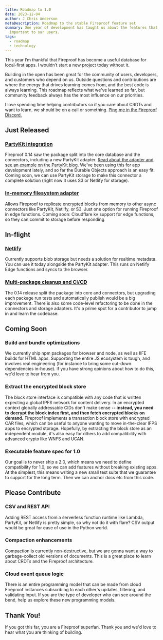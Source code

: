 ```yaml
---
title: Roadmap to 1.0
date: 2023-12-04
author: J Chris Anderson
metaDescription: Roadmap to the stable Fireproof feature set
summary: One year of development has taught us about the features that are most
  important to our users.
tags:
  - roadmap
  - technology
---
```

This year I’m thankful that Fireproof has become a useful database for local-first apps. I wouldn’t start a new project today without it. 

Building in the open has been great for the community of users, developers, and customers who depend on us. Outside questions and contributions are where the energy that drives learning comes from, and the best code is always learning. This roadmap reflects what we've learned so far, but community feedback always has the most influence on our priorities.

I love spending time helping contributors so if you care about CRDTs and want to learn, we should be on a call or something. [Ping me in the Fireproof Discord.](https://discord.gg/DbSXGqvxFc)

## Just Released

### [PartyKit integration](https://www.npmjs.com/package/@fireproof/partykit)

Fireproof 0.14 saw the package split into the core database and the connectors, including a new PartyKit adapter. [Read about the adapter and see an example on the PartyKit blog.](https://blog.partykit.io/posts/fireproof-database-connector) We've been using this for app development lately, and so far the Durable Objects approach is an easy fit. Coming soon, we can use PartyKit storage to make this connector a complete solution (right now it uses S3 or Netlify for storage).

### [In-memory filesystem adapter](https://github.com/fireproof-storage/fireproof/blob/main/packages/fireproof/src/store-memory.ts)

Allows Fireproof to replicate encrypted blocks from memory to other async connectors like PartyKit, Netlify, or S3. Just one option for running Fireproof in edge functions. Coming soon: Cloudflare kv support for edge functions, so they can commit to storage before responding.

## In-flight

### [Netlify](https://www.npmjs.com/package/@fireproof/netlify)

Currently supports blob storage but needs a solution for realtime metadata. You can use it today alongside the PartyKit adapter. This runs on Netlify Edge functions and syncs to the browser.

### [Multi-package cleanup and CI/CD](https://github.com/fireproof-storage/fireproof/tree/main/packages)

The 0.14 release split the package into core and connectors, but upgrading each package run tests and automatically publish would be a big improvement. There is also some code-level refactoring to be done in the connectors and storage adapters. It's a prime spot for a contributor to jump in and learn the codebase.

## Coming Soon

### Build and bundle optimizations

We currently ship npm packages for browser and node, as well as IIFE builds for HTML apps. Supporting the entire JS ecosystem is tough, and involves real engineering (for instance to bring some cut-down dependencies in-house). If you have strong opinions about how to do this, we'd love to hear from you.

### Extract the encrypted block store

The block store interface is compatible with any code that is written expecting a global IPFS network for content delivery. In an encrypted context globally addressable CIDs don't make sense **-- instead, you need to decrypt the block index first, and then fetch encrypted blocks on demand.** Fireproof implements a transaction block store with encrypted CAR files, which can be useful to anyone wanting to move in-the-clear IFPS apps to encrypted storage. Hopefully, by extracting the block store as an independent module, it's also easy for others to add compatibility with advanced crypto like WNFS and UCAN.

### Executable feature spec for 1.0

Our goal is to never ship a 2.0, which means we need to define compatibility for 1.0, so we can add features without breaking existing apps. At the simplest, this means writing a new small test suite that we guarantee to support for the long term. Then we can anchor docs etc from this code.

## Please Contribute

### CSV and REST API

Adding REST access from a serverless function runtime like Lambda, PartyKit, or Netlify is pretty simple, so why not do it with flare? CSV output would be great for ease of use in the Python world.

### Compaction enhancements

Compaction is currently non-destructive, but we are gonna want a way to garbage-collect old versions of documents. This is a great place to learn about CRDTs and the Fireproof architecture.

### Cloud event queue logic

There is an entire programming model that can be made from cloud Fireproof instances subscribing to each other's updates, filtering, and validating input. If you are the type of developer who can see around the bend, help us explore these new programming models.

## Thank You!

If you got this far, you are a Fireproof superfan. Thank you and we'd love to hear what you are thinking of building.